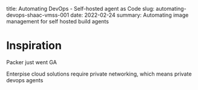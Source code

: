 title: Automating DevOps - Self-hosted agent as Code
slug: automating-devops-shaac-vmss-001
date: 2022-02-24
summary: Automating image management for self hosted build agents


Inspiration
====

Packer just went GA

Enterpise cloud solutions require private networking, which means private devops agents

